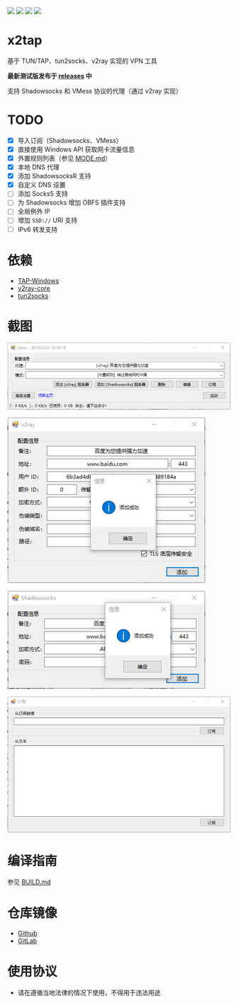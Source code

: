 [![](https://img.shields.io/badge/telegram-channel-blue.svg)](https://t.me/x2tap)
[![](https://img.shields.io/badge/telegram-chat-blue.svg)](https://t.me/x2tapChat)
[![](https://img.shields.io/badge/status-testing-red.svg)](https://github.com/hacking001/x2tap/releases)
[![](https://travis-ci.org/hacking001/x2tap.svg?branch=master)](https://travis-ci.org/hacking001/x2tap)

# x2tap
基于 TUN/TAP、tun2socks、v2ray 实现的 VPN 工具

**最新测试版发布于 [releases](https://github.com/hacking001/x2tap/releases) 中**

支持 Shadowsocks 和 VMess 协议的代理（通过 v2ray 实现）
# TODO
- [x] 导入订阅（Shadowsocks、VMess）
- [x] 直接使用 Windows API 获取网卡流量信息
- [x] 外置规则列表（参见 [MODE.md](MODE.md)）
- [x] 本地 DNS 代理
- [x] 添加 ShadowsocksR 支持
- [x] 自定义 DNS 设置
- [ ] 添加 Socks5 支持
- [ ] 为 Shadowsocks 增加 OBFS 插件支持
- [ ] 全局例外 IP
- [ ] 增加 `SSD://` URI 支持
- [ ] IPv6 转发支持

# 依赖
- [TAP-Windows](https://build.openvpn.net/downloads/releases/latest/tap-windows-latest-stable.exe)
- [v2ray-core](https://github.com/v2ray/v2ray-core/releases)
- [tun2socks](https://github.com/hacking001/x2tap/tree/master/binaries/)

# 截图
![](screenshots/1.png)

![](screenshots/2.png)

![](screenshots/3.png)

![](screenshots/4.png)

# 编译指南
参见 [BUILD.md](BUILD.md)

# 仓库镜像
- [Github](https://github.com/hacking001/x2tap)
- [GitLab](https://gitlab.com/hacking001/x2tap)

# 使用协议
- 请在遵循当地法律的情况下使用，不得用于违法用途